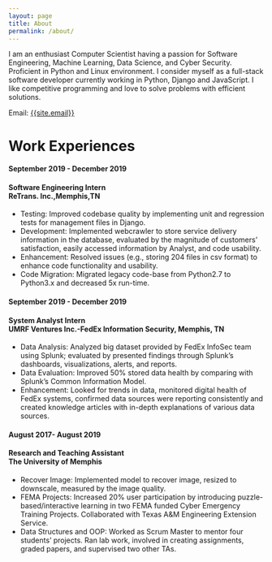 ```yaml
---
layout: page
title: About
permalink: /about/
---
```

<p>
I am an enthusiast Computer Scientist having a passion for Software Engineering, Machine Learning, Data Science, and Cyber Security. Proficient in Python and Linux environment. I consider myself as a full-stack software developer currently working in Python, Django and JavaScript. I like competitive programming and love to solve problems with efficient solutions.
</p>

Email: <a href="mailto:{{site.email}}?Subject=From Blog Site:">{{site.email}}</a>

# Work Experiences
<!-- body text -->


<h4>September 2019 - December 2019</h4>
<h4>Software Engineering Intern<br> ReTrans. Inc.,Memphis,TN</h5>
 <ul>
 <li> 
Testing: Improved codebase quality by implementing unit and regression tests for management files in Django.
</li>
 <li> 
Development: Implemented webcrawler to store service delivery information in the database, evaluated by the magnitude of customers’ satisfaction, easily accessed information by Analyst, and code usability. 
</li>
<li>
Enhancement: Resolved issues (e.g., storing 204 files in csv format) to enhance code functionality and usability.
</li>
<li> 
Code Migration: Migrated legacy code-base from Python2.7 to Python3.x and decreased 5x run-time.
</li>
</ul>

                                    
<h4>September 2019 - December 2019</h4>
<h4>System Analyst Intern<br>UMRF Ventures Inc.-FedEx Information Security, Memphis, TN</h4>
<ul>
<li> Data Analysis: Analyzed big dataset provided by FedEx InfoSec team using Splunk; evaluated by presented findings through Splunk’s dashboards, visualizations, alerts, and reports.</li>
<li> Data Evaluation: Improved 50% stored data health by comparing with Splunk’s Common Information Model.</li>
<li> Enhancement: Looked for trends in data, monitored digital health of FedEx systems, confirmed data sources were reporting consistently and created knowledge articles with in-depth explanations of various data sources.</li>
</ul>
  
<h4>August 2017- August 2019</h4>
                        
<h4>Research and Teaching Assistant<br>The University of Memphis</h4>
<ul>
<li> Recover Image: Implemented model to recover image, resized to downscale, measured by the image quality.</li>
<li> FEMA Projects: Increased 20% user participation by introducing puzzle-based/interactive learning in two FEMA funded Cyber Emergency Training Projects. Collaborated with Texas A&M Engineering Extension Service.</li>
<li> Data Structures and OOP: Worked as Scrum Master to mentor four students’ projects. Ran lab work, involved in creating assignments, graded papers, and supervised two other TAs.</li>
</ul>
